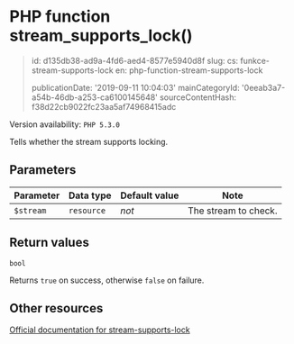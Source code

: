 PHP function stream_supports_lock()
===================================

> id: d135db38-ad9a-4fd6-aed4-8577e5940d8f
> slug:
> 	cs: funkce-stream-supports-lock
> 	en: php-function-stream-supports-lock
> 
> publicationDate: '2019-09-11 10:04:03'
> mainCategoryId: '0eeab3a7-a54b-46db-a253-ca6100145648'
> sourceContentHash: f38d22cb9022fc23aa5af74968415adc

Version availability: `PHP 5.3.0`

Tells whether the stream supports locking.


Parameters
--------------

| Parameter | Data type | Default value | Note |
|-----|-----|-----|-----|
| `$stream` | `resource` | *not* | The stream to check. |


Return values
----------------

`bool`

Returns `true` on success, otherwise `false` on failure.

Other resources
------------

[Official documentation for stream-supports-lock](https://www.php.net/manual/en/function.stream-supports-lock.php)
